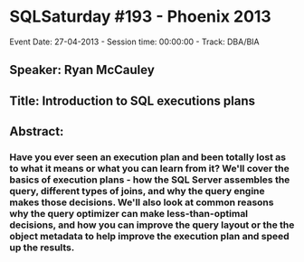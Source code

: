 # SQLSaturday #193 - Phoenix 2013
Event Date: 27-04-2013 - Session time: 00:00:00 - Track: DBA/BIA
## Speaker: Ryan McCauley
## Title: Introduction to SQL executions plans
## Abstract:
### Have you ever seen an execution plan and been totally lost as to what it means or what you can learn from it? We'll cover the basics of execution plans - how the SQL Server assembles the query, different types of joins, and why the query engine makes those decisions. We'll also look at common reasons why the query optimizer can make less-than-optimal decisions, and how you can improve the query layout or the the object metadata to help improve the execution plan and speed up the results.
